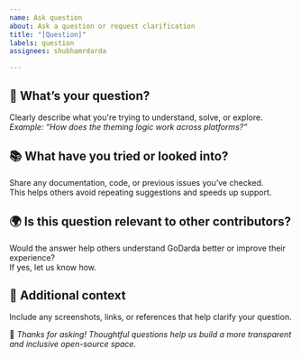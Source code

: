 ```yaml
---
name: Ask question
about: Ask a question or request clarification
title: "[Question]"
labels: question
assignees: shubhamrdarda

---
```


## 🙋 What’s your question?
Clearly describe what you're trying to understand, solve, or explore.  
_Example: “How does the theming logic work across platforms?”_

## 📚 What have you tried or looked into?
Share any documentation, code, or previous issues you’ve checked.  
This helps others avoid repeating suggestions and speeds up support.

## 🌍 Is this question relevant to other contributors?
Would the answer help others understand GoDarda better or improve their experience?  
If yes, let us know how.

## 📎 Additional context
Include any screenshots, links, or references that help clarify your question.

💬 _Thanks for asking! Thoughtful questions help us build a more transparent and inclusive open-source space._
